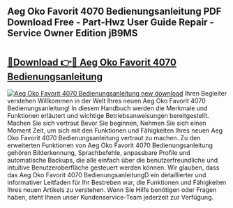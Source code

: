 ## Aeg Oko Favorit 4070 Bedienungsanleitung PDF Download Free - Part-Hwz User Guide Repair - Service Owner Edition jB9MS

# <h2><a href="http://df44gyp.blite.top/?on=Aeg+Oko+Favorit+4070+Bedienungsanleitung">🔗Download 👉🔴 Aeg Oko Favorit 4070 Bedienungsanleitung</a></h2>

[![Aeg Oko Favorit 4070 Bedienungsanleitung new download](https://i.imgur.com/lujVjoI.png)](http://df44gyp.blite.top/?on=Aeg+Oko+Favorit+4070+Bedienungsanleitung)
Ihren Begleiter verstehen Willkommen in der Welt Ihres neuen Aeg Oko Favorit 4070 Bedienungsanleitung! In diesem Handbuch werden die Merkmale und Funktionen erläutert und wichtige Betriebsanweisungen bereitgestellt. Machen Sie sich vertraut Bevor Sie beginnen, Nehmen Sie sich einen Moment Zeit, um sich mit den Funktionen und Fähigkeiten Ihres neuen Aeg Oko Favorit 4070 Bedienungsanleitung vertraut zu machen. Zu den erweiterten Funktionen von Aeg Oko Favorit 4070 Bedienungsanleitung gehören Bilderkennung, Sprachbefehle, anpassbare Profile und automatische Backups, die alle einfach über die benutzerfreundliche und intuitive Benutzeroberfläche gesteuert werden können. Wir glauben, dass das Aeg Oko Favorit 4070 BedienungsanleitungD ein detaillierter und informativer Leitfaden für Ihr Bestreben war, die Funktionen und Fähigkeiten Ihres neuen Artikels zu verstehen. Wenn Sie Hilfe benötigen oder Fragen haben, steht Ihnen unser Kundenservice-Team jederzeit zur Verfügung.

